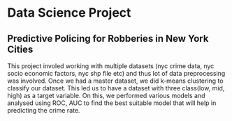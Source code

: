 # Data Science Project
## Predictive Policing for Robberies in New York Cities 

This project involed working with multiple datasets (nyc crime data, nyc socio economic factors, nyc shp file etc) and thus lot of data preprocessing was involved. Once we had a master dataset, we did k-means clustering to classify our dataset. This led us to have a dataset with three class(low, mid, high) as a target variable. On this, we performed various models and analysed using ROC, AUC to find the best suitable model that will help in predicting the crime rate.

